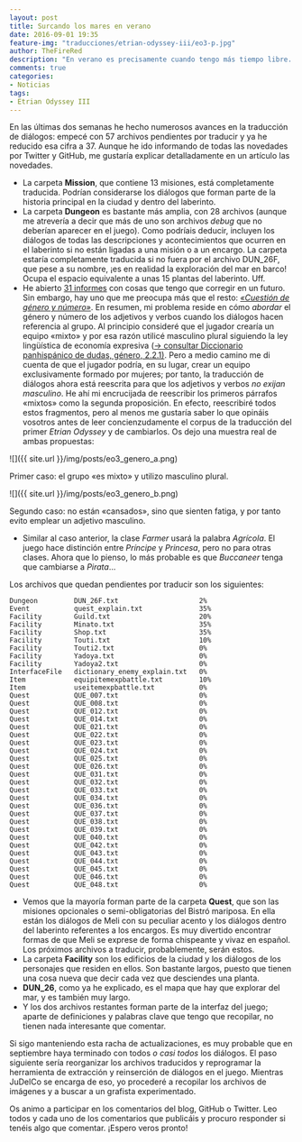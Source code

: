 ```yaml
---
layout: post
title: Surcando los mares en verano
date: 2016-09-01 19:35
feature-img: "traducciones/etrian-odyssey-iii/eo3-p.jpg"
author: TheFireRed
description: "En verano es precisamente cuando tengo más tiempo libre. También me preocupa la ley de economía expresiva."
comments: true
categories: 
- Noticias
tags:
- Etrian Odyssey III
---
```


En las últimas dos semanas he hecho numerosos avances en la traducción de diálogos: empecé con 57 archivos pendientes por traducir y ya he reducido esa cifra a 37. Aunque he ido informando de todas las novedades por Twitter y GitHub, me gustaría explicar detalladamente en un artículo las novedades.

- La carpeta **Mission**, que contiene 13 misiones, está completamente traducida. Podrían considerarse los diálogos que forman parte de la historia principal en la ciudad y dentro del laberinto.
- La carpeta **Dungeon** es bastante más amplia, con 28 archivos (aunque me atrevería a decir que más de uno son archivos *debug* que no deberían aparecer en el juego). Como podríais deducir, incluyen los diálogos de todas las descripciones y acontecimientos que ocurren en el laberinto si no están ligadas a una misión o a un encargo. La carpeta estaría completamente traducida si no fuera por el archivo DUN_26F, que pese a su nombre, ¡es en realidad la exploración del mar en barco! Ocupa el espacio equivalente a unas 15 plantas del laberinto. Uff.
- He abierto [31 informes](https://github.com/AegisTrad/EO3es/issues) con cosas que tengo que corregir en un futuro. Sin embargo, hay uno que me preocupa más que el resto: [*«Cuestión de género y número»*](https://github.com/AegisTrad/EO3es/issues/9). En resumen, mi problema reside en cómo *abordar* el género y número de los adjetivos y verbos cuando los diálogos hacen referencia al grupo. Al principio consideré que el jugador crearía un equipo «mixto» y por esa razón utilicé masculino plural siguiendo la ley lingüística de economía expresiva ([→ consultar Diccionario panhispánico de dudas, género, 2.2.1)](http://lema.rae.es/dpd/?key=g%C3%A9nero). Pero a medio camino me di cuenta de que el jugador podría, en su lugar, crear un equipo exclusivamente formado por mujeres; por tanto, la traducción de diálogos ahora está reescrita para que los adjetivos y verbos *no exijan masculino*. He ahí mi encrucijada de reescribir los primeros párrafos «mixtos» como la segunda proposición. En efecto, reescribiré todos estos fragmentos, pero al menos me gustaría saber lo que opináis vosotros antes de leer concienzudamente el corpus de la traducción del primer *Etrian Odyssey* y de cambiarlos. Os dejo una muestra real de ambas propuestas:

![]({{ site.url }}/img/posts/eo3_genero_a.png)

Primer caso: el grupo «es mixto» y utilizo masculino plural.

![]({{ site.url }}/img/posts/eo3_genero_b.png)

Segundo caso: no están «cansados», sino que sienten fatiga, y por tanto evito emplear un adjetivo masculino.

- Similar al caso anterior, la clase *Farmer* usará la palabra *Agrícola*. El juego hace distinción entre *Príncipe* y *Princesa*, pero no para otras clases. Ahora que lo pienso, lo más probable es que *Buccaneer* tenga que cambiarse a *Pirata*...

Los archivos que quedan pendientes por traducir son los siguientes:

```
Dungeon         DUN_26F.txt                    2%  
Event           quest_explain.txt              35% 
Facility        Guild.txt                      20% 
Facility        Minato.txt                     35% 
Facility        Shop.txt                       35% 
Facility        Touti.txt                      10% 
Facility        Touti2.txt                     0%  
Facility        Yadoya.txt                     0%  
Facility        Yadoya2.txt                    0%  
InterfaceFile   dictionary_enemy_explain.txt   0%  
Item            equipitemexpbattle.txt         10% 
Item            useitemexpbattle.txt           0%  
Quest           QUE_007.txt                    0%  
Quest           QUE_008.txt                    0%  
Quest           QUE_012.txt                    0%  
Quest           QUE_014.txt                    0%  
Quest           QUE_021.txt                    0%  
Quest           QUE_022.txt                    0%  
Quest           QUE_023.txt                    0%  
Quest           QUE_024.txt                    0%  
Quest           QUE_025.txt                    0%  
Quest           QUE_026.txt                    0%  
Quest           QUE_031.txt                    0%  
Quest           QUE_032.txt                    0%  
Quest           QUE_033.txt                    0%  
Quest           QUE_034.txt                    0%  
Quest           QUE_036.txt                    0%  
Quest           QUE_037.txt                    0%  
Quest           QUE_038.txt                    0%  
Quest           QUE_039.txt                    0%  
Quest           QUE_040.txt                    0%  
Quest           QUE_042.txt                    0%  
Quest           QUE_043.txt                    0%  
Quest           QUE_044.txt                    0%  
Quest           QUE_045.txt                    0%  
Quest           QUE_046.txt                    0%  
Quest           QUE_048.txt                    0%  
```

- Vemos que la mayoría forman parte de la carpeta **Quest**, que son las misiones opcionales o semi-obligatorias del Bistró mariposa. En ella están los diálogos de Meli con su peculiar acento y los diálogos dentro del laberinto referentes a los encargos. Es muy divertido encontrar formas de que Meli se exprese de forma chispeante y vivaz en español. Los próximos archivos a traducir, probablemente, serán estos.
- La carpeta **Facility** son los edificios de la ciudad y los diálogos de los personajes que residen en ellos. Son bastante largos, puesto que tienen una cosa nueva que decir cada vez que desciendes una planta.
- **DUN_26**, como ya he explicado, es el mapa que hay que explorar del mar, y es también muy largo.
- Y los dos archivos restantes forman parte de la interfaz del juego; aparte de definiciones y palabras clave que tengo que recopilar, no tienen nada interesante que comentar.

Si sigo manteniendo esta racha de actualizaciones, es muy probable que en septiembre haya terminado con todos *o casi todos* los diálogos. El paso siguiente sería reorganizar los archivos traducidos y reprogramar la herramienta de extracción y reinserción de diálogos en el juego. Mientras JuDelCo se encarga de eso, yo procederé a recopilar los archivos de imágenes y a buscar a un grafista experimentado.

Os animo a participar en los comentarios del blog, GitHub o Twitter. Leo todos y cada uno de los comentarios que publicáis y procuro responder si tenéis algo que comentar. ¡Espero veros pronto!